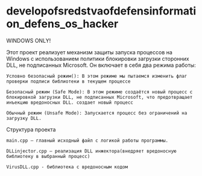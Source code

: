 # developofsredstvaofdefensinformation_defens_os_hacker


WINDOWS ONLY!


Этот проект реализует механизм защиты запуска процессов на Windows с использованием политики блокировки загрузки сторонних DLL, не подписанных Microsoft. Он включает в себя два режима работы:

    Условно безопасный режим(): В этом режиме мы пытаемся изменить флаг проверки подписи библиотеки в текущем процессе

    Безопасный режим (Safe Mode): В этом режиме создаётся новый процесс с блокировкой загрузки DLL, не подписанных Microsoft, что предотвращает инъекцию вредоносных DLL. создает новый процесс

    Обычный режим (Unsafe Mode): Запускается процесс без ограничений на загрузку DLL.

Структура проекта

    main.cpp — главный исходный файл с логикой работы программы.

    DLLinjector.cpp — реализация DLL инжектора(внедряет вредоносную библиотеку в выбранный процесс)

    VirusDLL.cpp - библиотека с вредоносным кодом
